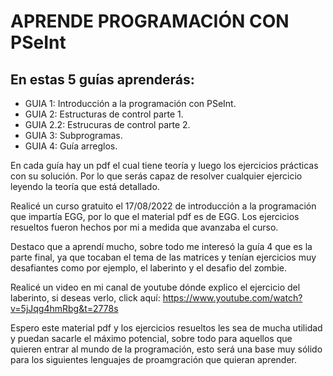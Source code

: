 # APRENDE PROGRAMACIÓN CON PSeInt

## En estas 5 guías aprenderás:
- GUIA 1: Introducción a la programación con PSeInt.
- GUIA 2: Estructuras de control parte 1.
- GUIA 2.2: Estrucuras de control parte 2.
- GUIA 3: Subprogramas.
- GUIA 4: Guía arreglos.


En cada guía hay un pdf el cual tiene teoría y luego los ejercicios prácticas con su solución.
Por lo que serás capaz de resolver cualquier ejercicio leyendo la teoría que está detallado.

Realicé un curso gratuito el 17/08/2022 de introducción a la programación que impartía EGG, por lo que el material pdf es de EGG.
Los ejercicios resueltos fueron hechos por mi a medida que avanzaba el curso.

Destaco que a aprendí mucho, sobre todo me interesó la guía 4 que es la parte final, ya que tocaban el tema de las matrices y tenían ejercicios muy desafiantes como por ejemplo, el laberinto y el desafio del zombie.

Realicé un video en mi canal de youtube dónde explico el ejercicio del laberinto, si deseas verlo, click aquí:
https://www.youtube.com/watch?v=5jJqg4hmRbg&t=2778s

Espero este material pdf y los ejercicios resueltos les sea de mucha utilidad y puedan sacarle el máximo potencial, sobre todo para aquellos que quieren entrar al mundo de la programación, esto será una base muy sólido para los siguientes lenguajes de proamgración que quieran aprender.

